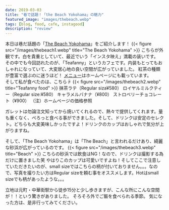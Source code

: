 ```yaml
---
date: 2019-03-03
title: "巷で話題！「the Beach Yokohama」の魅力"
featured_image: "images/thebeach.webp"
tags: [blog, food, cafe, instagood]
description: "review"
---
```


本日は巷だ話題の「<a href="http://the-beach.jp/" target="_blank">The Beach Yokohama</a>」をご紹介します！
{{< figure src="/images/thebeach1.webp" title="The Beach Yokohama" >}}
こちらが外観です。白を貴重としていて、最近でいう「インスタ映え」満載の装いです。  
その中でも今回訪れたのが、「Teafanny」というカフェです。内装もとってもおしゃれになっていて、大変居心地の良い空間が広がっていました。
紅茶の種類が豊富で選ぶのに迷うほど！
<a href="http://www.teafanny.jp/menu/" target="_blank">メニュー</a>はホームページにも載っています。  
そして私が食べたのは、こちら☟
{{< figure src="/images/thebeach2.webp" title="Teafanny food" >}}
抹茶ラテ（Regular siza¥580）
ロイヤルミルクティー（Regular size:¥580）
キャラメルバナナ（¥800）
ストロベリーチョコレート（¥900）
（注）ホームページの価格参照

ガレットは勿論注文知ってから焼いてくれるので、熱々で提供してくれます。量も重くなく、ぺろっと食べる事ができました。そして、ドリンクは安定のセレクト。どちらも大変美味しかったですよ！ドリンクのカップはおしゃれで気分が上がりますね。　　　　

そして、「The Beach Yokohama」は「The Beach」と言われるだけあり、綺麗な砂浜が広がっているのです。
{{< figure src="/images/thebeach3.webp" title="Beach" >}}
こちらの砂浜では飲食はNG！なので、ドリンクは撮影する為だけに置きました笑
やはりこのカップは可愛いですよね！そしてここで注意していただきたいのが、small sizeではこちらの柄が付いておりません。。。なので、写真を撮りたい方はRegular sizeを頼む事をオススメします。Hotはsmall sizeでも柄があったような。。。

立地は元町・中華街駅から徒歩15分と少し歩きますが、こんな所にこんな空間が！！という驚きがありました。
そろそろ外でご飯を食べられる季節。
気になった方は、是非行ってみてください。